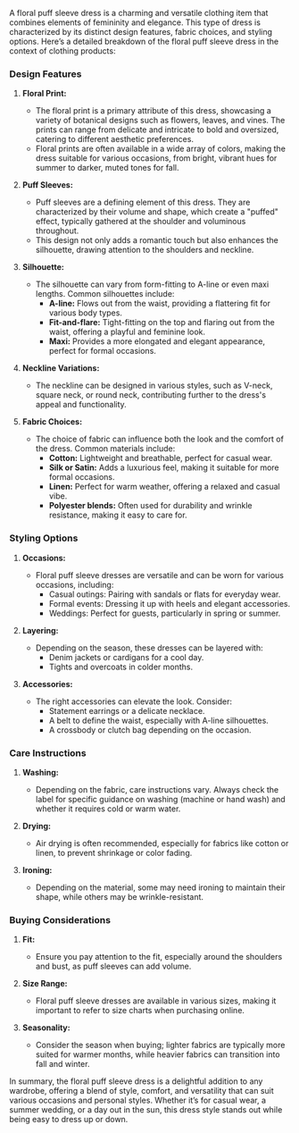 A floral puff sleeve dress is a charming and versatile clothing item that combines elements of femininity and elegance. This type of dress is characterized by its distinct design features, fabric choices, and styling options. Here’s a detailed breakdown of the floral puff sleeve dress in the context of clothing products:

### Design Features

1. **Floral Print:**
   - The floral print is a primary attribute of this dress, showcasing a variety of botanical designs such as flowers, leaves, and vines. The prints can range from delicate and intricate to bold and oversized, catering to different aesthetic preferences.
   - Floral prints are often available in a wide array of colors, making the dress suitable for various occasions, from bright, vibrant hues for summer to darker, muted tones for fall.

2. **Puff Sleeves:**
   - Puff sleeves are a defining element of this dress. They are characterized by their volume and shape, which create a "puffed" effect, typically gathered at the shoulder and voluminous throughout.
   - This design not only adds a romantic touch but also enhances the silhouette, drawing attention to the shoulders and neckline.

3. **Silhouette:**
   - The silhouette can vary from form-fitting to A-line or even maxi lengths. Common silhouettes include:
     - **A-line:** Flows out from the waist, providing a flattering fit for various body types.
     - **Fit-and-flare:** Tight-fitting on the top and flaring out from the waist, offering a playful and feminine look.
     - **Maxi:** Provides a more elongated and elegant appearance, perfect for formal occasions.

4. **Neckline Variations:**
   - The neckline can be designed in various styles, such as V-neck, square neck, or round neck, contributing further to the dress's appeal and functionality.

5. **Fabric Choices:**
   - The choice of fabric can influence both the look and the comfort of the dress. Common materials include:
     - **Cotton:** Lightweight and breathable, perfect for casual wear.
     - **Silk or Satin:** Adds a luxurious feel, making it suitable for more formal occasions.
     - **Linen:** Perfect for warm weather, offering a relaxed and casual vibe.
     - **Polyester blends:** Often used for durability and wrinkle resistance, making it easy to care for.

### Styling Options

1. **Occasions:**
   - Floral puff sleeve dresses are versatile and can be worn for various occasions, including:
     - Casual outings: Pairing with sandals or flats for everyday wear.
     - Formal events: Dressing it up with heels and elegant accessories.
     - Weddings: Perfect for guests, particularly in spring or summer.

2. **Layering:**
   - Depending on the season, these dresses can be layered with:
     - Denim jackets or cardigans for a cool day.
     - Tights and overcoats in colder months.

3. **Accessories:**
   - The right accessories can elevate the look. Consider:
     - Statement earrings or a delicate necklace.
     - A belt to define the waist, especially with A-line silhouettes.
     - A crossbody or clutch bag depending on the occasion.

### Care Instructions

1. **Washing:**
   - Depending on the fabric, care instructions vary. Always check the label for specific guidance on washing (machine or hand wash) and whether it requires cold or warm water.
  
2. **Drying:**
   - Air drying is often recommended, especially for fabrics like cotton or linen, to prevent shrinkage or color fading.
  
3. **Ironing:**
   - Depending on the material, some may need ironing to maintain their shape, while others may be wrinkle-resistant.

### Buying Considerations

1. **Fit:**
   - Ensure you pay attention to the fit, especially around the shoulders and bust, as puff sleeves can add volume.

2. **Size Range:**
   - Floral puff sleeve dresses are available in various sizes, making it important to refer to size charts when purchasing online.

3. **Seasonality:**
   - Consider the season when buying; lighter fabrics are typically more suited for warmer months, while heavier fabrics can transition into fall and winter.

In summary, the floral puff sleeve dress is a delightful addition to any wardrobe, offering a blend of style, comfort, and versatility that can suit various occasions and personal styles. Whether it’s for casual wear, a summer wedding, or a day out in the sun, this dress style stands out while being easy to dress up or down.